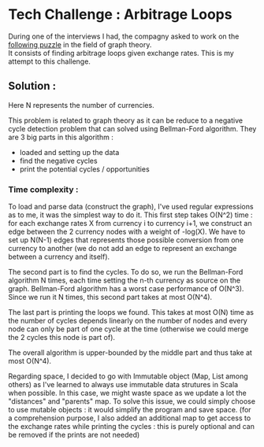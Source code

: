 # Tech Challenge : Arbitrage Loops

During one of the interviews I had, the compagny asked to work on the [following puzzle](https://priceonomics.com/jobs/puzzle/) in the field of graph theory.  
It consists of finding arbitrage loops given exchange rates. This is my attempt to this challenge. 

## Solution :

Here N represents the number of currencies. 

This problem is related to graph theory as it can be reduce to a negative cycle detection problem that can solved using Bellman-Ford algorithm. 
They are 3 big parts in this algorithm :
- loaded and setting up the data
- find the negative cycles
- print the potential cycles / opportunities

### Time complexity :

To load and parse data (construct the graph), I've used regular expressions as to me, it was the simplest way to do it. This first step takes O(N^2) time : for each exchange rates X from currency i to currency i+1, we construct an edge between the 2 currency nodes with a weight of -log(X). We have to set up N(N-1) edges that represents those possible conversion from one currency to another (we do not add an edge to represent an exchange between a currency and itself).

The second part is to find the cycles. To do so, we run the Bellman-Ford algorithm N times, each time setting the n-th currency as source on the graph.
Bellman-Ford algorithm has a worst case performance of O(N^3). Since we run it N times, this second part takes at most O(N^4).

The last part is printing the loops we found. This takes at most O(N) time as the number of cycles depends linearly on the number of nodes and every node can only be part of one cycle at the time (otherwise we could merge the 2 cycles this node is part of).

The overall algorithm is upper-bounded by the middle part and thus take at most O(N^4).

Regarding space, I decided to go with Immutable object (Map, List among others) as I've learned to always use immutable data strutures in Scala when possible. In this case, we might waste space as we update a lot the "distances" and "parents" map. To solve this issue, we could simply choose to use mutable objects : it would simplify the program and save space. (for a comprehension purpose, I also added an additional map to get access to the exchange rates while printing the cycles : this is purely optional and can be removed if the prints are not needed)
